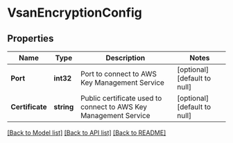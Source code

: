 # VsanEncryptionConfig

## Properties
Name | Type | Description | Notes
------------ | ------------- | ------------- | -------------
**Port** | **int32** | Port to connect to AWS Key Management Service | [optional] [default to null]
**Certificate** | **string** | Public certificate used to connect to AWS Key Management Service | [optional] [default to null]

[[Back to Model list]](../README.md#documentation-for-models) [[Back to API list]](../README.md#documentation-for-api-endpoints) [[Back to README]](../README.md)

